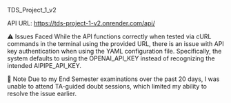 TDS_Project_1_v2

API URL: https://tds-project-1-v2.onrender.com/api/

⚠️ Issues Faced
While the API functions correctly when tested via cURL commands in the terminal using the provided URL, there is an issue with API key authentication when using the YAML configuration file. Specifically, the system defaults to using the OPENAI_API_KEY instead of recognizing the intended AIPIPE_API_KEY.

📌 Note
Due to my End Semester examinations over the past 20 days, I was unable to attend TA-guided doubt sessions, which limited my ability to resolve the issue earlier.